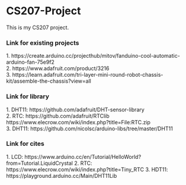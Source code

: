 # CS207-Project
This is my CS207 project.

### Link for existing projects
<p>
  1. https://create.arduino.cc/projecthub/mitov/fanduino-cool-automatic-arduino-fan-75e9f2
  </br>
  2. https://www.adafruit.com/product/3216
  </br>
  3. https://learn.adafruit.com/tri-layer-mini-round-robot-chassis-kit/assemble-the-chassis?view=all
</P>

### Link for library
<p>
  1. DHT11: https://github.com/adafruit/DHT-sensor-library
  </br>
  2. RTC: https://github.com/adafruit/RTClib
          https://www.elecrow.com/wiki/index.php?title=File:RTC.zip
  </br>
  3. DHT11: https://github.com/nicolsc/arduino-libs/tree/master/DHT11
</p>

### Link for cites
<p>
  1. LCD: https://www.arduino.cc/en/Tutorial/HelloWorld?from=Tutorial.LiquidCrystal
  2. RTC: https://www.elecrow.com/wiki/index.php?title=Tiny_RTC
  3. HDT11: https://playground.arduino.cc/Main/DHT11Lib
</>
